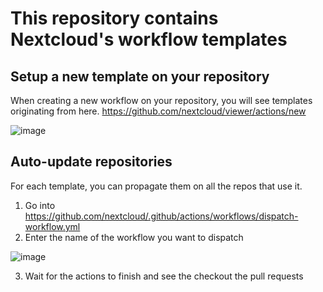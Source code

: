 # This repository contains Nextcloud's workflow templates

## Setup a new template on your repository

When creating a new workflow on your repository, you will see templates originating from here.
https://github.com/nextcloud/viewer/actions/new

![image](https://user-images.githubusercontent.com/14975046/123411522-d5a12400-d5b0-11eb-996a-5500d2e3de17.png)

## Auto-update repositories

For each template, you can propagate them on all the repos that use it.
1. Go into https://github.com/nextcloud/.github/actions/workflows/dispatch-workflow.yml
2. Enter the name of the workflow you want to dispatch

  ![image](https://user-images.githubusercontent.com/14975046/123411671-fc5f5a80-d5b0-11eb-9aa6-d66373a9515f.png)

3. Wait for the actions to finish and see the checkout the pull requests

